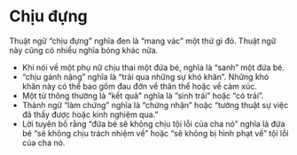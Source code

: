 # Chịu đựng

Thuật ngữ “chịu đựng” nghĩa đen là “mang vác” một thứ gì đó. Thuật ngữ này cũng có nhiều nghĩa bóng khác nữa. 
- Khi nói về một phụ nữ chịu thai một đứa bé, nghĩa là “sanh” một đứa bé. 
- “chịu gánh nặng” nghĩa là “trải qua những sự khó khăn”. Những khó khăn này có thể bao gồm đau đớn về thân thể hoặc về cảm xúc. 
- Một từ thông thường là “kết quả” nghĩa là “sinh trái” hoặc “có trái”.
- Thành ngữ “làm chứng” nghĩa là “chứng nhận” hoặc “tường thuật sự việc đã thấy được hoặc kinh nghiệm qua.” 
- Lời tuyên bố rằng “đứa bé sẽ không chịu tội lỗi của cha nó” nghĩa là đứa bé “sẽ không chịu trách nhiệm về” hoặc “sẽ không bị hình phạt về” tội lỗi của cha nó.

